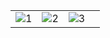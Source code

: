 |          |             |                |       |
| :---:    |    :----:   |          :---: | :---: |
| ![1](<img width="383" alt="Screenshot 2024-07-15 at 18 13 22" src="https://github.com/user-attachments/assets/54a9c3d1-dec1-45bb-961c-b261e439a9da">) | ![2](https://user-images.githubusercontent.com/5564499/189541011-1ebbd8b6-50fe-432a-91e2-59206efe99ce.png) | ![3](https://user-images.githubusercontent.com/5564499/189541023-35e7f163-d639-4466-9a91-c56890d5a28e.png) |
